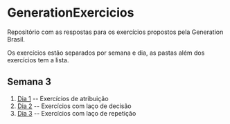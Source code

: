 # GenerationExercicios
Repositório com as respostas para os exercícios propostos pela Generation Brasil.

Os exercícios estão separados por semana e dia, as pastas além dos exercícios tem a lista.

## Semana 3

1. [Dia 1](https://github.com/JeanCarlos2017/GenerationExercicios/tree/master/src/semana3/dia1) -- Exercícios de atribuição
2. [Dia 2](https://github.com/JeanCarlos2017/GenerationExercicios/tree/master/src/semana3/dia2) -- Exercícios com laço de decisão
3. [Dia 3](https://github.com/JeanCarlos2017/GenerationExercicios/tree/master/src/semana3/dia3) -- Exercícios com laço de repetição

